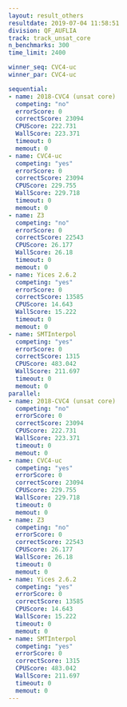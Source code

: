 ```yaml
---
layout: result_others
resultdate: 2019-07-04 11:58:51
division: QF_AUFLIA
track: track_unsat_core
n_benchmarks: 300
time_limit: 2400

winner_seq: CVC4-uc
winner_par: CVC4-uc

sequential:
- name: 2018-CVC4 (unsat core)
  competing: "no"
  errorScore: 0
  correctScore: 23094
  CPUScore: 222.731
  WallScore: 223.371
  timeout: 0
  memout: 0
- name: CVC4-uc
  competing: "yes"
  errorScore: 0
  correctScore: 23094
  CPUScore: 229.755
  WallScore: 229.718
  timeout: 0
  memout: 0
- name: Z3
  competing: "no"
  errorScore: 0
  correctScore: 22543
  CPUScore: 26.177
  WallScore: 26.18
  timeout: 0
  memout: 0
- name: Yices 2.6.2
  competing: "yes"
  errorScore: 0
  correctScore: 13585
  CPUScore: 14.643
  WallScore: 15.222
  timeout: 0
  memout: 0
- name: SMTInterpol
  competing: "yes"
  errorScore: 0
  correctScore: 1315
  CPUScore: 483.042
  WallScore: 211.697
  timeout: 0
  memout: 0
parallel:
- name: 2018-CVC4 (unsat core)
  competing: "no"
  errorScore: 0
  correctScore: 23094
  CPUScore: 222.731
  WallScore: 223.371
  timeout: 0
  memout: 0
- name: CVC4-uc
  competing: "yes"
  errorScore: 0
  correctScore: 23094
  CPUScore: 229.755
  WallScore: 229.718
  timeout: 0
  memout: 0
- name: Z3
  competing: "no"
  errorScore: 0
  correctScore: 22543
  CPUScore: 26.177
  WallScore: 26.18
  timeout: 0
  memout: 0
- name: Yices 2.6.2
  competing: "yes"
  errorScore: 0
  correctScore: 13585
  CPUScore: 14.643
  WallScore: 15.222
  timeout: 0
  memout: 0
- name: SMTInterpol
  competing: "yes"
  errorScore: 0
  correctScore: 1315
  CPUScore: 483.042
  WallScore: 211.697
  timeout: 0
  memout: 0
---
```


